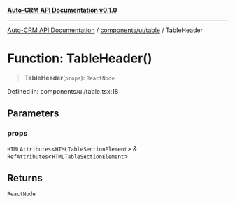 [**Auto-CRM API Documentation v0.1.0**](../../../../README.md)

***

[Auto-CRM API Documentation](../../../../README.md) / [components/ui/table](../README.md) / TableHeader

# Function: TableHeader()

> **TableHeader**(`props`): `ReactNode`

Defined in: components/ui/table.tsx:18

## Parameters

### props

`HTMLAttributes`\<`HTMLTableSectionElement`\> & `RefAttributes`\<`HTMLTableSectionElement`\>

## Returns

`ReactNode`
